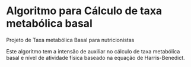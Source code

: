 # Algoritmo para Cálculo de taxa metabólica basal
 Projeto de Taxa metabólica Basal para nutricionistas

Este algoritmo tem a intensão de auxiliar no cálculo de taxa metabólica basal e nível de atividade física baseado na equação de Harris-Benedict.